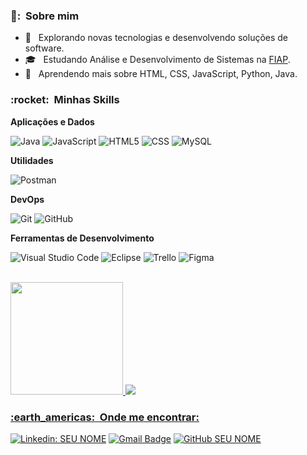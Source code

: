

<h3> 👦: &nbsp;Sobre mim </h3>

- 🤔 &nbsp; Explorando novas tecnologias e desenvolvendo soluções de software.
- 🎓 &nbsp; Estudando Análise e Desenvolvimento de Sistemas na <a href="https://www.fiap.com.br/">FIAP</a>.
- 🌱 &nbsp; Aprendendo mais sobre HTML, CSS, JavaScript, Python, Java.

<h3> :rocket: &nbsp;Minhas Skills </h3>

**Aplicações e Dados**

  ![Java](https://img.shields.io/badge/-Java-333333?style=flat&logo=Java&logoColor=007396)
  ![JavaScript](https://img.shields.io/badge/-JavaScript-333333?style=flat&logo=javascript)
  ![HTML5](https://img.shields.io/badge/-HTML5-333333?style=flat&logo=HTML5)
  ![CSS](https://img.shields.io/badge/-CSS-333333?style=flat&logo=CSS3&logoColor=1572B6)
  ![MySQL](https://img.shields.io/badge/-MySQL-333333?style=flat&logo=mysql)

**Utilidades**

  ![Postman](https://img.shields.io/badge/-Postman-333333?style=flat&logo=postman)

**DevOps**

  ![Git](https://img.shields.io/badge/-Git-333333?style=flat&logo=git)
  ![GitHub](https://img.shields.io/badge/-GitHub-333333?style=flat&logo=github)
  
**Ferramentas de Desenvolvimento**

  ![Visual Studio Code](https://img.shields.io/badge/-Visual%20Studio%20Code-333333?style=flat&logo=visual-studio-code&logoColor=007ACC)
  ![Eclipse](https://img.shields.io/badge/-Eclipse-333333?style=flat&logo=eclipse-ide&logoColor=2C2255)
  ![Trello](https://img.shields.io/badge/-Trello-333333?style=flat&logo=trello&logoColor=007ACC)
  ![Figma](https://img.shields.io/badge/-Figma-333333?style=flat&logo=figma&logoColor=007ACC)
  
<br/>

<a href="https://github.com/Allisus">
  <img height="180em" src="https://github-readme-stats.vercel.app/api?username=Allisus&theme=dracula&show_icons=true" />
</a>

<a href="https://github.com/Allisus">
  <img heigth="180em" src="https://github-readme-stats.vercel.app/api/top-langs/?username=Allisus&hide=html&layout=compact&theme=dracula&show)](https://github.com/anuraghazra/github-readme-stats)"
</a>

<br/>

<h3> :earth_americas: &nbsp;Onde me encontrar: </h3> 

[![Linkedin: SEU NOME](https://img.shields.io/badge/-Allison_Oliveira-blue?style=flat-square&logo=Linkedin&logoColor=white&link=https://www.linkedin.com/in/allisonoliveiramaia/)](https://www.linkedin.com/in/allisonoliveiramaia/)
[![Gmail Badge](https://img.shields.io/badge/-allisusoliver@gmail.com-006bed?style=flat-square&logo=Gmail&logoColor=white&link=mailto:allisusoliver@gmail.com)](mailto:allisusoliver@gmail.com)
[![GitHub SEU NOME]( https://img.shields.io/github/followers/Allisus?label=follow&style=social)](https://github.com/Allisus)
